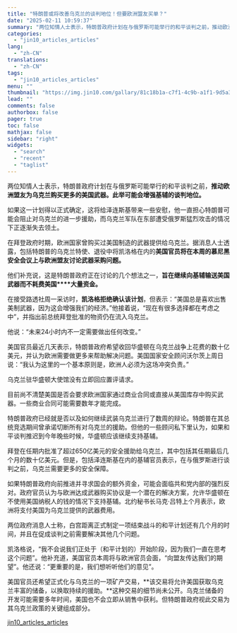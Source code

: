 ```yaml
---
title: "特朗普或将改善乌克兰的谈判地位！但要欧洲盟友买单？"
date: "2025-02-11 10:59:37"
summary: "两位知情人士表示，特朗普政府计划在与俄罗斯可能举行的和平谈判之前，推动欧洲盟友为乌克兰购买更多的美..."
categories:
  - "jin10_articles_articles"
lang:
  - "zh-CN"
translations:
  - "zh-CN"
tags:
  - "jin10_articles_articles"
menu: ""
thumbnail: "https://img.jin10.com/gallary/81c18b1a-c7f1-4c9b-a1f1-9d5a30007fa4.png/lite"
lead: ""
comments: false
authorbox: false
pager: true
toc: false
mathjax: false
sidebar: "right"
widgets:
  - "search"
  - "recent"
  - "taglist"
---
```


两位知情人士表示，特朗普政府计划在与俄罗斯可能举行的和平谈判之前，**推动欧洲盟友为乌克兰购买更多的美国武器。此举可能会增强基辅的谈判地位。**

如果这一计划得以正式确定，这将给泽连斯基带来一些安慰，他一直担心特朗普可能会阻止对乌克兰的进一步援助，而乌克兰军队在东部遭受俄罗斯猛烈攻击的情况下正逐渐失去领土。

在拜登政府时期，欧洲国家曾购买过美国制造的武器提供给乌克兰。据消息人士透露，包括特朗普的乌克兰特使、退役中将凯洛格在内的**美国官员将在本周的慕尼黑安全会议上与欧洲盟友讨论武器采购问题。**

他们补充说，这是特朗普政府正在讨论的几个想法之一，**旨在继续向基辅输送美国武器而不耗费美国****大量资金。**

在接受路透社周一采访时，**凯洛格拒绝确认该计划**，但表示：“美国总是喜欢出售美制武器，因为这会增强我们的经济。”他接着说，“现在有很多选择都在考虑之中”，并指出前总统拜登批准的物资仍在流入乌克兰。

他说：“未来24小时内不一定需要做出任何改变。”

美国官员最近几天表示，特朗普政府希望收回华盛顿在乌克兰战争上花费的数十亿美元，并认为欧洲需要做更多来帮助解决问题。美国国家安全顾问沃尔茨上周日说：“我认为这里的一个基本原则是，欧洲人必须为这场冲突负责。”

乌克兰驻华盛顿大使馆没有立即回应置评请求。

目前尚不清楚美国是否会要求欧洲国家通过商业合同或直接从美国库存中购买武器。一些商业合同可能需要数年才能完成。

特朗普政府已经就是否以及如何继续武装乌克兰进行了数周的辩论。特朗普在其总统竞选期间曾承诺切断所有对乌克兰的援助。但他的一些顾问私下里认为，如果和平谈判推迟到今年晚些时候，华盛顿应该继续支持基辅。

拜登在任期内批准了超过650亿美元的安全援助给乌克兰，其中包括其任期最后几个月的数十亿美元。但是，包括泽连斯基在内的基辅官员表示，在与俄罗斯进行谈判之前，乌克兰需要更多的安全保障。

如果特朗普政府向前推进并寻求国会的额外资金，可能会面临共和党内部的强烈反对。政府官员认为与欧洲达成武器购买协议是一个潜在的解决方案，允许华盛顿在不使用美国纳税人的钱的情况下支持基辅。北约秘书长马克·吕特上个月表示，欧洲将支付美国为乌克兰提供的武器费用。

两位政府消息人士称，白宫距离正式制定一项结束战斗的和平计划还有几个月的时间，并且在促成谈判之前需要解决其他几个问题。

凯洛格说，“我不会说我们正处于（和平计划的）开始阶段，因为我们一直在思考这个问题”。他补充道，美国官员本周将与欧洲官员会面，“向盟友传达我们的期望”。他还说：“更重要的是，我们想听听他们的意见”。

美国官员还希望正式化与乌克兰的一项矿产交易，**该交易将允许美国获取乌克兰丰富的储备，以换取持续的援助。**这种交易的细节尚未公开。乌克兰储备的开发可能需要多年时间，美国也不会立即从销售中获利。但特朗普政府视此交易为其乌克兰政策的关键组成部分。

[jin10_articles_articles](https://xnews.jin10.com/details/162533)
